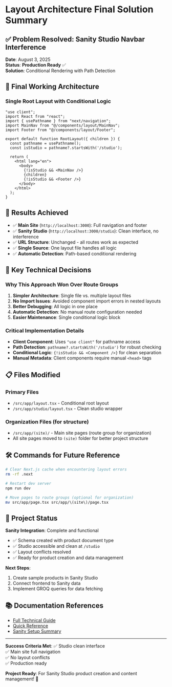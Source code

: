 # Layout Architecture Final Solution Summary

## ✅ **Problem Resolved**: Sanity Studio Navbar Interference

**Date**: August 3, 2025  
**Status**: **Production Ready** ✅  
**Solution**: Conditional Rendering with Path Detection  

## 🎯 **Final Working Architecture**

### Single Root Layout with Conditional Logic
```tsx
"use client";
import React from "react";
import { usePathname } from "next/navigation";
import MainNav from "@/components/layout/MainNav";
import Footer from "@/components/layout/Footer";

export default function RootLayout({ children }) {
  const pathname = usePathname();
  const isStudio = pathname?.startsWith('/studio');

  return (
    <html lang="en">
      <body>
        {!isStudio && <MainNav />}
        {children}
        {!isStudio && <Footer />}
      </body>
    </html>
  );
}
```

## 🚀 **Results Achieved**

- ✅ **Main Site** (`http://localhost:3000`): Full navigation and footer
- ✅ **Sanity Studio** (`http://localhost:3000/studio`): Clean interface, no interference  
- ✅ **URL Structure**: Unchanged - all routes work as expected
- ✅ **Single Source**: One layout file handles all logic
- ✅ **Automatic Detection**: Path-based conditional rendering

## 🔧 **Key Technical Decisions**

### Why This Approach Won Over Route Groups
1. **Simpler Architecture**: Single file vs. multiple layout files
2. **No Import Issues**: Avoided component import errors in nested layouts
3. **Better Debugging**: All logic in one place
4. **Automatic Detection**: No manual route configuration needed
5. **Easier Maintenance**: Single conditional logic block

### Critical Implementation Details
- **Client Component**: Uses `"use client"` for pathname access
- **Path Detection**: `pathname?.startsWith('/studio')` for robust checking
- **Conditional Logic**: `{!isStudio && <Component />}` for clean separation
- **Manual Metadata**: Client components require manual `<head>` tags

## 📋 **Files Modified**

### Primary Files
- `/src/app/layout.tsx` - Conditional root layout
- `/src/app/studio/layout.tsx` - Clean studio wrapper

### Organization Files (for structure)
- `/src/app/(site)/` - Main site pages (route group for organization)
- All site pages moved to `(site)` folder for better project structure

## 🛠 **Commands for Future Reference**

```bash
# Clear Next.js cache when encountering layout errors
rm -rf .next

# Restart dev server
npm run dev

# Move pages to route groups (optional for organization)
mv src/app/page.tsx src/app/\(site\)/page.tsx
```

## 🎉 **Project Status**

**Sanity Integration**: Complete and functional
- ✅ Schema created with product document type
- ✅ Studio accessible and clean at `/studio`
- ✅ Layout conflicts resolved
- ✅ Ready for product creation and data management

**Next Steps**: 
1. Create sample products in Sanity Studio
2. Connect frontend to Sanity data
3. Implement GROQ queries for data fetching

## 📚 **Documentation References**

- [Full Technical Guide](./nextjs-layout-architecture-sanity-studio.md)
- [Quick Reference](./layout-segmentation-quick-reference.md)
- [Sanity Setup Summary](./sanity-setup-summary.md)

---

**Success Criteria Met**: 
✅ Studio clean interface  
✅ Main site full navigation  
✅ No layout conflicts  
✅ Production ready  

**Project Ready**: For Sanity Studio product creation and content management! 🧸
